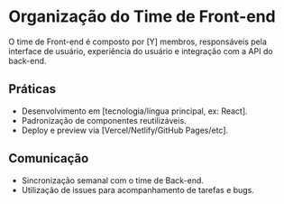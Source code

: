 # Organização do Time de Front-end

O time de Front-end é composto por [Y] membros, responsáveis pela interface de usuário, experiência do usuário e integração com a API do back-end.

## Práticas
- Desenvolvimento em [tecnologia/língua principal, ex: React].
- Padronização de componentes reutilizáveis.
- Deploy e preview via [Vercel/Netlify/GitHub Pages/etc].

## Comunicação
- Sincronização semanal com o time de Back-end.
- Utilização de issues para acompanhamento de tarefas e bugs.